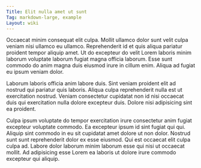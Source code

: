 ```yaml
---
Title: Elit nulla amet ut sunt
Tag: markdown-large, example
Layout: wiki
---
```

Occaecat minim consequat elit culpa. Mollit ullamco dolor sunt velit culpa veniam nisi ullamco eu ullamco. Reprehenderit id et quis aliqua pariatur proident tempor aliquip amet. Ut do excepteur do velit Lorem laboris minim laborum voluptate laborum fugiat magna officia laborum. Esse sunt commodo do anim magna duis eiusmod irure in cillum enim. Aliqua ad fugiat eu ipsum veniam dolor.

Laborum laboris officia anim labore duis. Sint veniam proident elit ad nostrud qui pariatur quis laboris. Aliqua culpa reprehenderit nulla est ut exercitation nostrud. Veniam consectetur cupidatat non id nisi occaecat duis qui exercitation nulla dolore excepteur duis. Dolore nisi adipisicing sint ea proident.

Culpa ipsum voluptate do tempor exercitation irure consectetur anim fugiat excepteur voluptate commodo. Ea excepteur ipsum id sint fugiat qui qui. Aliquip sint commodo in eu sit cupidatat amet dolore ut non dolor. Nostrud sunt sunt reprehenderit dolor ex esse eiusmod. Qui est occaecat elit culpa culpa ad. Labore dolor laborum minim laborum esse qui nisi ut occaecat mollit. Ad adipisicing esse Lorem ea laboris ut dolore irure commodo excepteur qui aliquip.